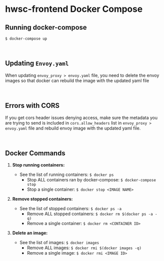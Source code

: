 # hwsc-frontend Docker Compose

## Running docker-compose
`$ docker-compose up`

<br>

## Updating `Envoy.yaml`
When updating `envoy_proxy > envoy.yaml` file, 
you need to delete the envoy images so that docker can 
rebuild the image with the updated yaml file

<br>

## Errors with CORS
If you get cors header issues denying access, make sure the metadata you are trying
to send is included in `cors.allow_headers` list in `envoy_proxy > envoy.yaml` file
and rebuild envoy image with the updated yaml file.

<br>

## Docker Commands
1. **Stop running containers:**
   - See the list of running containers: `$ docker ps`
     - Stop ALL containers ran by docker-compose: `$ docker-compose stop`
     - Stop a single container: `$ docker stop <IMAGE NAME>` 

1. **Remove stopped containers:**
   - See the list of stopped containers: `$ docker ps -a` 
     - Remove ALL stopped containers: `$ docker rm $(docker ps -a -q)`
     - Remove a single container: `$ docker rm <CONTAINER ID>`
     
1. **Delete an image:**
   - See the list of images: `$ docker images`
     - Remove ALL images: `$ docker rmi $(docker images -q)`
     - Remove a single image: `$ docker rmi <IMAGE ID>`

